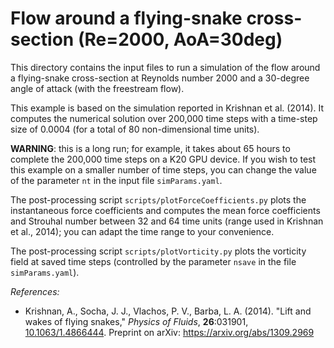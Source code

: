 # Flow around a flying-snake cross-section (Re=2000, AoA=30deg)

This directory contains the input files to run a simulation of the flow around a flying-snake cross-section at Reynolds number 2000 and a 30-degree angle of attack (with the freestream flow).

This example is based on the simulation reported in Krishnan et al. (2014).
It computes the numerical solution over 200,000 time steps with a time-step size of 0.0004 (for a total of 80 non-dimensional time units).

**WARNING**: this is a long run; for example, it takes about 65 hours to complete the 200,000 time steps on a K20 GPU device.
If you wish to test this example on a smaller number of time steps, you can change the value of the parameter `nt` in the input file `simParams.yaml`.

The post-processing script `scripts/plotForceCoefficients.py` plots the instantaneous force coefficients and computes the mean force coefficients and Strouhal number between 32 and 64 time units (range used in Krishnan et al., 2014); you can adapt the time range to your convenience.

The post-processing script `scripts/plotVorticity.py` plots the vorticity field at saved time steps (controlled by the parameter `nsave` in the file `simParams.yaml`).


_References:_
* Krishnan, A., Socha, J. J., Vlachos, P. V., Barba, L. A. (2014). "Lift and wakes of flying snakes," _Physics of Fluids_, __26__:031901, [10.1063/1.4866444](https://dx.doi.org/10.1063/1.4866444). Preprint on arXiv: https://arxiv.org/abs/1309.2969